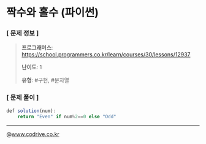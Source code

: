 # 짝수와 홀수 (파이썬)

### [ 문제 정보 ]
> **프로그래머스**: https://school.programmers.co.kr/learn/courses/30/lessons/12937
> 
> **난이도**: 1
>
> **유형**: #구현, #문자열


### [ 문제 풀이 ]
```JavaScript
def solution(num):
    return "Even" if num%2==0 else "Odd"
```


---
@www.codrive.co.kr